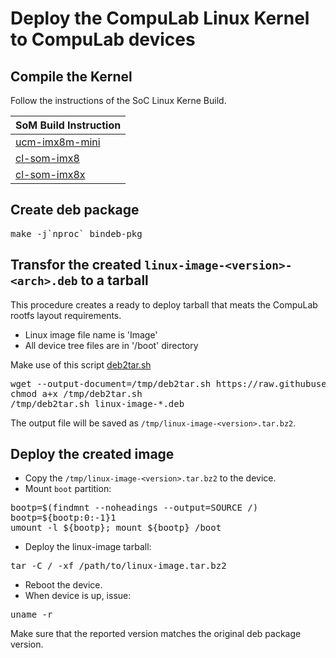 # Deploy the CompuLab Linux Kernel to CompuLab devices

## Compile the Kernel
Follow the instructions of the SoC Linux Kerne Build.

|SoM Build Instruction|
|--------|
|[ucm-imx8m-mini](https://github.com/compulab-yokneam/meta-bsp-imx8mm/blob/rel_imx_5.4.24_2.1.0-dev/Documentation/linux_kernel_build.md)|
|[cl-som-imx8](https://github.com/compulab-yokneam/meta-bsp-imx8mq/blob/devel-rel_imx_5.4.3_2.0.0/Documentation/linux_kernel_build.md)|
|[cl-som-imx8x](https://mediawiki.compulab.com/w/index.php?title=CL-SOM-iMX8X:_Building_Linux_Kernel)|

## Create deb package
<pre>
make -j`nproc` bindeb-pkg
</pre>

## Transfor the created ```linux-image-<version>-<arch>.deb``` to a tarball
This procedure creates a ready to deploy tarball that meats the CompuLab rootfs layout requirements.
* Linux image file name is 'Image'
* All device tree files are in '/boot' directory

Make use of this script [deb2tar.sh](https://raw.githubusercontent.com/compulab-yokneam/Documentation/master/etc/deb2tar.sh)
<pre>
wget --output-document=/tmp/deb2tar.sh https://raw.githubusercontent.com/compulab-yokneam/Documentation/master/etc/deb2tar.sh
chmod a+x /tmp/deb2tar.sh
/tmp/deb2tar.sh linux-image-*.deb
</pre>

The output file will be saved as  ```/tmp/linux-image-<version>.tar.bz2```.

## Deploy the created image
* Copy the ```/tmp/linux-image-<version>.tar.bz2``` to the device.
* Mount ```boot``` partition:
<pre>
bootp=$(findmnt --noheadings --output=SOURCE /)
bootp=${bootp:0:-1}1
umount -l ${bootp}; mount ${bootp} /boot
</pre>
* Deploy the linux-image tarball:
<pre>
tar -C / -xf /path/to/linux-image.tar.bz2
</pre>
* Reboot the device.
* When device is up, issue:
<pre>
uname -r
</pre>
Make sure that the reported version matches the original deb package version.
